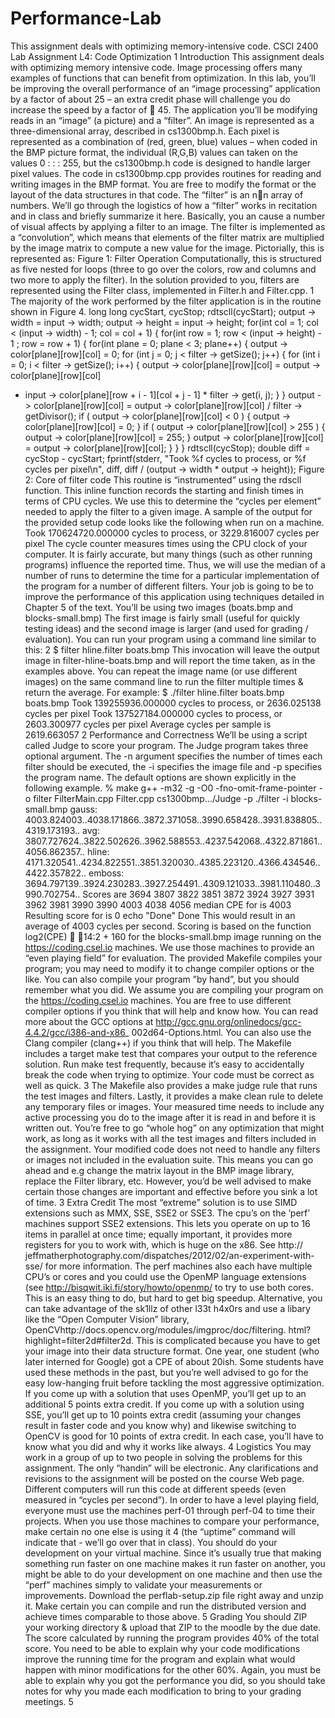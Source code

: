 # Performance-Lab
This assignment deals with optimizing memory-intensive code.
CSCI 2400
Lab Assignment L4: Code Optimization
1 Introduction
This assignment deals with optimizing memory intensive code. Image processing offers many examples of
functions that can benefit from optimization. In this lab, you’ll be improving the overall performance of an
“image processing” application by a factor of about 25 – an extra credit phase will challenge you do increase
the speed by a factor of  45.
The application you’ll be modifying reads in an “image” (a picture) and a “filter”. An image is represented
as a three-dimensional array, described in cs1300bmp.h. Each pixel is represented as a combination of
(red, green, blue) values – when coded in the BMP picture format, the individual (R,G,B) values can taken
on the values 0 : : : 255, but the cs1300bmp.h code is designed to handle larger pixel values. The code in
cs1300bmp.cpp provides routines for reading and writing images in the BMP format. You are free to
modify the format or the layout of the data structures in that code.
The “filter” is an nn array of numbers. We’ll go through the logistics of how a “filter” works in recitation
and in class and briefly summarize it here. Basically, you an cause a number of visual affects by applying a
filter to an image. The filter is implemented as a “convolution”, which means that elements of the filter matrix
are multiplied by the image matrix to compute a new value for the image. Pictorially, this is represented
as:
Figure 1: Filter Operation
Computationally, this is structured as five nested for loops (three to go over the colors, row and columns
and two more to apply the filter). In the solution provided to you, filters are represented using the Filter
class, implemented in Filter.h and Filter.cpp.
1
The majority of the work performed by the filter application is in the routine shown in Figure 4.
long long cycStart, cycStop;
rdtscll(cycStart);
output -> width = input -> width;
output -> height = input -> height;
for(int col = 1; col < (input -> width) - 1; col = col + 1) {
for(int row = 1; row < (input -> height) - 1 ; row = row + 1) {
for(int plane = 0; plane < 3; plane++) {
output -> color[plane][row][col] = 0;
for (int j = 0; j < filter -> getSize(); j++) {
for (int i = 0; i < filter -> getSize(); i++) {
output -> color[plane][row][col] = output -> color[plane][row][col]
+ input -> color[plane][row + i - 1][col + j - 1] * filter -> get(i, j);
}
}
output -> color[plane][row][col]
= output -> color[plane][row][col] / filter -> getDivisor();
if ( output -> color[plane][row][col] < 0 ) { output -> color[plane][row][col] = 0; }
if ( output -> color[plane][row][col] > 255 ) { output -> color[plane][row][col] = 255; }
output -> color[plane][row][col] = output -> color[plane][row][col];
}
}
}
rdtscll(cycStop);
double diff = cycStop - cycStart;
fprintf(stderr, "Took %f cycles to process, or %f cycles per pixel\n",
diff, diff / (output -> width * output -> height));
Figure 2: Core of filter code
This routine is “instrumented” using the rdscll function. This inline function records the starting and
finish times in terms of CPU cycles. We use this to determine the “cycles per element” needed to apply the
filter to a given image. A sample of the output for the provided setup code looks like the following when
run on a machine.
Took 170624720.000000 cycles to process, or 3229.816007 cycles per pixel
The cycle counter measures times using the CPU clock of your computer. It is fairly accurate, but many
things (such as other running programs) influence the reported time. Thus, we will use the median of
a number of runs to determine the time for a particular implementation of the program for a number of
different filters.
Your job is going to be to improve the performance of this application using techniques detailed in Chapter 5
of the text. You’ll be using two images (boats.bmp and blocks-small.bmp) The first image is fairly
small (useful for quickly testing ideas) and the second image is larger (and used for grading / evaluation).
You can run your program using a command line similar to this:
2
$ filter hline.filter boats.bmp
This invocation will leave the output image in filter-hline-boats.bmp and will report the time
taken, as in the examples above. You can repeat the image name (or use different images) on the same
command line to run the filter multiple times & return the average. For example:
$ ./filter hline.filter boats.bmp boats.bmp
Took 139255936.000000 cycles to process, or 2636.025138 cycles per pixel
Took 137527184.000000 cycles to process, or 2603.300977 cycles per pixel
Average cycles per sample is 2619.663057
2 Performance and Correctness
We’ll be using a script called Judge to score your program. The Judge program takes three optional
argument. The -n argument specifies the number of times each filter should be executed, the -i specifies
the image file and -p specifies the program name. The default options are shown explicitly in the following
example.
% make
g++ -m32 -g -O0 -fno-omit-frame-pointer -o filter FilterMain.cpp Filter.cpp cs1300bmp.../Judge -p ./filter -i blocks-small.bmp
gauss: 4003.824003..4038.171866..3872.371058..3990.658428..3931.838805..4319.173193..
avg: 3807.727624..3822.502626..3962.588553..4237.542068..4322.871861..4056.862357..
hline: 4171.320541..4234.822551..3851.320030..4385.223120..4366.434546..4422.357822..
emboss: 3694.797139..3924.230283..3927.254491..4309.121033..3981.110480..3990.702754..
Scores are 3694 3807 3822 3851 3872 3924 3927 3931 3962 3981 3990 3990 4003 4038 4056 median CPE for is 4003
Resulting score for is 0
echo "Done"
Done
This would result in an average of 4003 cycles per second. Scoring is based on the function log2(CPE) 
􀀀14:2 + 160 for the blocks-small.bmp image running on the https://coding.csel.io machines.
We use those machines to provide an “even playing field” for evaluation.
The provided Makefile compiles your program; you may need to modify it to change compiler options
or the like. You can also compile your program ”by hand”, but you should remember what you did. We
assume you are compiling your program on the https://coding.csel.io machines. You are free
to use different compiler options if you think that will help and know how. You can read more about
the GCC options at http://gcc.gnu.org/onlinedocs/gcc-4.4.2/gcc/i386-and-x86_
002d64-Options.html. You can also use the Clang compiler (clang++) if you think that will help.
The Makefile includes a target make test that compares your output to the reference solution. Run
make test frequently, because it’s easy to accidentally break the code when trying to optimize. Your
code must be correct as well as quick.
3
The Makefile also provides a make judge rule that runs the test images and filters. Lastly, it provides a
make clean rule to delete any temporary files or images.
Your measured time needs to include any active processing you do to the image after it is read in and
before it is written out. You’re free to go “whole hog” on any optimization that might work, as long as it
works with all the test images and filters included in the assignment. Your modified code does not need
to handle any filters or images not included in the evaluation suite. This means you can go ahead and e.g
change the matrix layout in the BMP image library, replace the Filter library, etc. However, you’d be well
advised to make certain those changes are important and effective before you sink a lot of time.
3 Extra Credit
The most “extreme” solution is to use SIMD extensions such as MMX, SSE, SSE2 or SSE3. The cpu’s on
the ’perf’ machines support SSE2 extensions. This lets you operate on up to 16 items in parallel at once time;
equally important, it provides more registers for you to work with, which is huge on the x86. See http://
jeffmatherphotography.com/dispatches/2012/02/an-experiment-with-sse/ for more
information.
The perf machines also each have multiple CPU’s or cores and you could use the OpenMP language
extensions (see http://bisqwit.iki.fi/story/howto/openmp/ to try to use both cores. This
is an easy thing to do, but hard to get big speedup.
Alternative, you can take advantage of the sk1llz of other l33t h4x0rs and use a libary like the “Open Computer
Vision” library, OpenCVhttp://docs.opencv.org/modules/imgproc/doc/filtering.
html?highlight=filter2d#filter2d. This is complicated because you have to get your image
into their data structure format.
One year, one student (who later interned for Google) got a CPE of about 20ish.
Some students have used these methods in the past, but you’re well advised to go for the easy low-hanging
fruit before tackling the most aggressive optimization.
If you come up with a solution that uses OpenMP, you’ll get up to an additional 5 points extra credit. If you
come up with a solution using SSE, you’ll get up to 10 points extra credit (assuming your changes result in
faster code and you know why) and likewise switching to OpenCV is good for 10 points of extra credit. In
each case, you’ll have to know what you did and why it works like always.
4 Logistics
You may work in a group of up to two people in solving the problems for this assignment. The only “handin”
will be electronic. Any clarifications and revisions to the assignment will be posted on the course Web
page.
Different computers will run this code at different speeds (even measured in “cycles per second”). In order
to have a level playing field, everyone must use the machines perf-01 through perf-04 to time their
projects. When you use those machines to compare your performance, make certain no one else is using it
4
(the “uptime” command will indicate that - we’ll go over that in class).
You should do your development on your virtual machine. Since it’s usually true that making something
run faster on one machine makes it run faster on another, you might be able to do your development on one
machine and then use the “perf” machines simply to validate your measurements or improvements.
Download the perflab-setup.zip file right away and unzip it. Make certain you can compile and run
the distributed version and achieve times comparable to those above.
5 Grading
You should ZIP your working directory & upload that ZIP to the moodle by the due date.
The score calculated by running the program provides 40% of the total score. You need to be able to explain
why your code modifications improve the running time for the program and explain what would happen with
minor modifications for the other 60%.
Again, you must be able to explain why you got the performance you did, so you should take notes for why
you made each modification to bring to your grading meetings.
5
